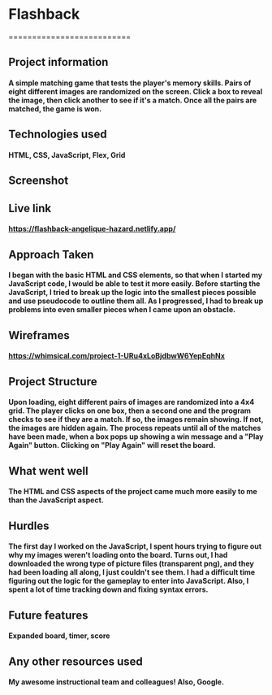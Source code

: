 # Flashback
==========================
## Project information
#### A simple matching game that tests the player's memory skills.  Pairs of eight different images are randomized on the screen.  Click a box to reveal the image, then click another to see if it's a match.  Once all the pairs are matched, the game is won. 
## Technologies used
#### HTML, CSS, JavaScript, Flex, Grid 
## Screenshot
[screenshot]: ../images/screenshot.png
## Live link
#### https://flashback-angelique-hazard.netlify.app/
## Approach Taken
#### I began with the basic HTML and CSS elements, so that when I started my JavaScript code, I would be able to test it more easily.  Before starting the JavaScript, I tried to break up the logic into the smallest pieces possible and use pseudocode to outline them all.  As I progressed, I had to break up problems into even smaller pieces when I came upon an obstacle.
## Wireframes
#### https://whimsical.com/project-1-URu4xLoBjdbwW6YepEqhNx
## Project Structure
#### Upon loading, eight different pairs of images are randomized into a 4x4 grid.  The player clicks on one box, then a second one and the program checks to see if they are a match.  If so, the images remain showing.  If not, the images are hidden again.  The process repeats until all of the matches have been made, when a box pops up showing a win message and a "Play Again" button.  Clicking on "Play Again" will reset the board.
## What went well
#### The HTML and CSS aspects of the project came much more easily to me than the JavaScript aspect.
## Hurdles
#### The first day I worked on the JavaScript, I spent hours trying to figure out why my images weren't loading onto the board.  Turns out, I had downloaded the wrong type of picture files (transparent png), and they had been loading all along, I just couldn't see them. I had a difficult time figuring out the logic for the gameplay to enter into JavaScript.  Also, I spent a lot of time tracking down and fixing syntax errors.
## Future features
#### Expanded board, timer, score
## Any other resources used
#### My awesome instructional team and colleagues! Also, Google.